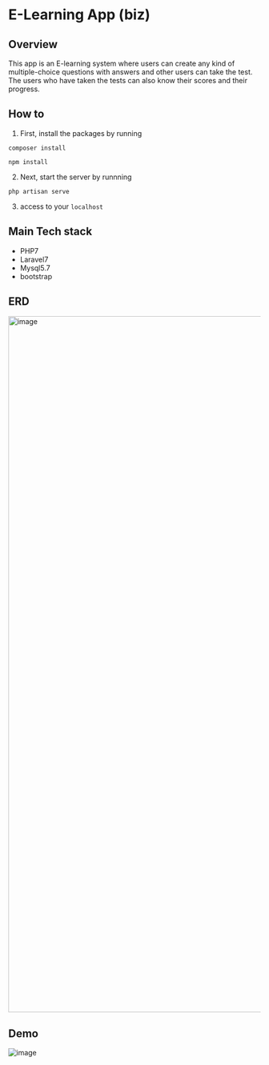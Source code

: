 # E-Learning App (biz)

## Overview
This app is an E-learning system where users can create any kind of multiple-choice questions with answers and other users can take the test. The users who have taken the tests can also know their scores and their progress.

## How to
1. First, install the packages by running 
```
composer install
```
```
npm install
```
2. Next, start the server by runnning
```
php artisan serve
```
3. access to your `localhost`


## Main Tech stack
- PHP7
- Laravel7
- Mysql5.7
- bootstrap

## ERD
<img width="1392" alt="image" src="https://github.com/tinaba96/E-Learning-App/assets/57109730/2d9a873e-9024-4a8d-be64-e8a186255a73">


## Demo

![image](https://github.com/tinaba96/E-Learning-App/assets/57109730/9cdf4907-f5c2-463c-aff7-3eab6f50e0a3)
